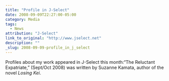 ```yaml
---
title: "Profile in J-Select"
date: 2008-09-09T22:27:00-05:00
category: Media
tags:
  - News
attribution: "J-Select"
link_to_original: "http://www.jselect.net"
description: ""
_slug: 2008-09-09-profile_in_j_select
---
```


Profiles about my work appeared in J-Select this month:“The Reluctant Expatriate,” (Sept/Oct 2008) was written by Suzanne Kamata, author of the novel _Losing Kei_.
